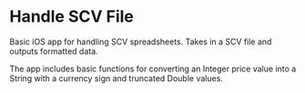 # Handle SCV File
Basic iOS app for handling SCV spreadsheets. Takes in a SCV file and outputs formatted data. 

The app includes basic functions for converting an Integer price value into a String with a currency sign and truncated Double values.
